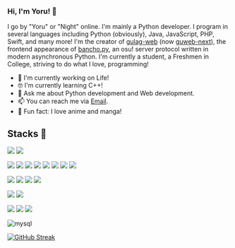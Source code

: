 ### Hi, I'm Yoru! 👋

I go by "Yoru" or "Night" online. I'm mainly a Python developer. I program in several languages including Python (obviously), Java, JavaScript, PHP, Swift, and many more! I'm the creator of [gulag-web](https://github.com/yo-ru/gulag-web) (now [guweb-next](https://github.com/varkaria/guweb-next)), the frontend appearance of [bancho.py](https://github.com/osuAkatsuki/bancho.py), an osu! server protocol written in modern asynchronous Python. I'm currently a student, a Freshmen in College, striving to do what I love, programming! 

- 🚀  I'm currently working on Life!
- 🤓  I'm currently learning C++!
- 💬  Ask me about Python development and Web development.
- 📫  You can reach me via [Email](mailto:yoru@its.moe).
- 💢  Fun fact: I love anime and manga!

## Stacks 🧰
![](https://img.shields.io/badge/Windows-orange?style=for-the-badge&logo=windows&logoColor=white)
![](https://img.shields.io/badge/Ubuntu-orange?style=for-the-badge&logo=ubuntu&logoColor=white)

![](https://img.shields.io/badge/Python-red?style=for-the-badge&logo=python&logoColor=white)
![](https://img.shields.io/badge/C%23-red?style=for-the-badge&logo=csharp&logoColor=white)
![](https://img.shields.io/badge/Java-red?style=for-the-badge&logo=java&logoColor=white)
![](https://img.shields.io/badge/PHP-red?style=for-the-badge&logo=php&logoColor=white)
![](https://img.shields.io/badge/JavaScript-red?style=for-the-badge&logo=javascript&logoColor=white)
![](https://img.shields.io/badge/TypeScript-red?style=for-the-badge&logo=typescript&logoColor=white)
![](https://img.shields.io/badge/HTML-red?style=for-the-badge&logo=html5&logoColor=white)
![](https://img.shields.io/badge/CSS-red?style=for-the-badge&logo=css3&logoColor=white)

![](https://img.shields.io/badge/AngularJS-blue?style=for-the-badge&logo=angular&logoColor=white)
![](https://img.shields.io/badge/VueJS-blue?style=for-the-badge&logo=vue.js&logoColor=white)
![](https://img.shields.io/badge/NextJS-blue?style=for-the-badge&logo=next.js&logoColor=white)
![](https://img.shields.io/badge/Quart-blue?style=for-the-badge&logo=flask&logoColor=white)

![](https://img.shields.io/badge/Bootstrap-yellow?style=for-the-badge&logo=bootstrap&logoColor=white)
![](https://img.shields.io/badge/Tailwind-yellow?style=for-the-badge&logo=tailwindcss&logoColor=white)

![](https://img.shields.io/badge/VSCode-brightgreen?style=for-the-badge&logo=visual-studio-code&logoColor=white)
![](https://img.shields.io/badge/Visual%20Studio-brightgreen?style=for-the-badge&logo=visual-studio&logoColor=white)
![](https://img.shields.io/badge/PyCharm-brightgreen?style=for-the-badge&logo=pycharm&logoColor=white)

![mysql](https://img.shields.io/badge/mysql-blueviolet?style=for-the-badge&logo=mysql&logoColor=white)


[![GitHub Streak](https://streak-stats.demolab.com?user=yo-ru&theme=github-dark-blue)](https://git.io/streak-stats)
